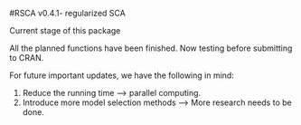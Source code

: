 #RSCA v0.4.1- regularized SCA 

Current stage of this package

All the planned functions have been finished. Now testing before submitting to CRAN. 

For future important updates, we have the following in mind:
1. Reduce the running time --> parallel computing. 
2. Introduce more model selection methods --> More research needs to be done. 